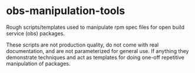 obs-manipulation-tools
======================

Rough scripts/templates used to manipulate rpm spec files for open build service (obs) packages.

These scripts are not production quality, do not come with real documentation, and are not parameterized for general use. If anything they demonstrate techniques and act as templates for doing one-off repetitive manipulation of packages.
